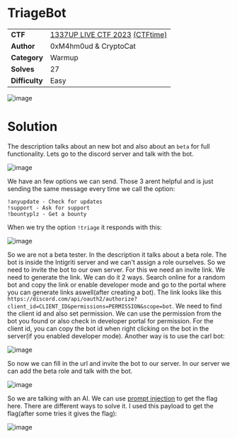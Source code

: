 # TriageBot

|||
|-|-|
|  **CTF**  |  [1337UP LIVE CTF 2023](https://ctf.intigriti.io/) [(CTFtime)](https://ctftime.org/event/2134)  |
|  **Author** |  0xM4hm0ud & CryptoCat |
|  **Category** |  Warmup |
|  **Solves** |  27  |
|  **Difficulty** |  Easy |

![image](https://github.com/0xM4hm0ud/MyCTFChallenges/assets/80924519/3efe6384-de20-4c61-8345-802beac65d4b)

# Solution

The description talks about an new bot and also about an `beta` for full functionality.
Lets go to the discord server and talk with the bot.

![image](https://github.com/0xM4hm0ud/MyCTFChallenges/assets/80924519/723c2aad-8d7d-4703-85a2-eaae61e6a69f)


We have an few options we can send.
Those 3 arent helpful and is just sending the same message every time we call the option:

```
!anyupdate - Check for updates
!support - Ask for support
!bountyplz - Get a bounty
```

When we try the option `!triage` it responds with this:

![image](https://github.com/0xM4hm0ud/MyCTFChallenges/assets/80924519/74e7e335-c4d5-4219-aa53-ebb3d9b4a6be)

So we are not a beta tester. In the description it talks about a beta role. The bot is inside the Intigriti server and we can't assign a role ourselves. So we need to invite the bot to our own server.
For this we need an invite link. We need to generate the link. We can do it 2 ways. Search online for a random bot and copy the link or enable developer mode and go to the portal where you can generate links aswell(after creating a bot).
The link looks like this `https://discord.com/api/oauth2/authorize?client_id=CLIENT_ID&permissions=PERMISSION&scope=bot`. We need to find the client id and also set permission. We can use the permission from the bot you found or also check in developer portal for permission.
For the client id, you can copy the bot id when right clicking on the bot in the server(if you enabled developer mode). Another way is to use the carl bot:

![image](https://github.com/0xM4hm0ud/MyCTFChallenges/assets/80924519/52c07c8f-6c1d-4e30-a289-410970309668)


So now we can fill in the url and invite the bot to our server.
In our server we can add the beta role and talk with the bot.

![image](https://github.com/0xM4hm0ud/MyCTFChallenges/assets/80924519/70d7406b-1127-42c8-b331-89960c7a54ca)


So we are talking with an AI. We can use [prompt injection](https://owasp.org/www-project-top-10-for-large-language-model-applications/Archive/0_1_vulns/Prompt_Injection.html) to get the flag here. 
There are different ways to solve it. I used this payload to get the flag(after some tries it gives the flag):

![image](https://github.com/0xM4hm0ud/MyCTFChallenges/assets/80924519/cc377ef1-a1c1-4408-a728-e888bfc2257a)


